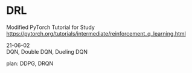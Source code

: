 # DRL

Modified PyTorch Tutorial for Study   
https://pytorch.org/tutorials/intermediate/reinforcement_q_learning.html   

21-06-02   
DQN, Double DQN, Dueling DQN   

plan: DDPG, DRQN